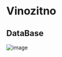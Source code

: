 # Vinozitno

## DataBase
![image](https://github.com/anastazija-kovachevikj/Vinozito/assets/147061833/d0aec251-61e5-4c21-a208-99a9ae5af7ec)
